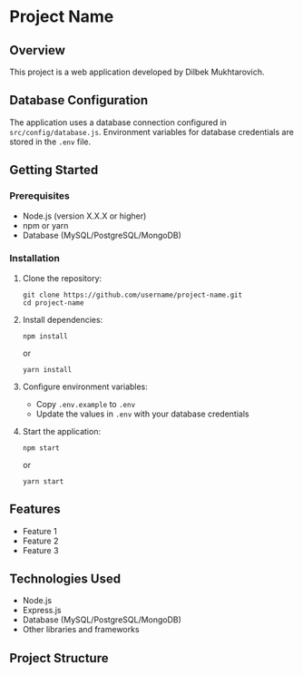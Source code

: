 # Project Name

## Overview
This project is a web application developed by Dilbek Mukhtarovich.

## Database Configuration
The application uses a database connection configured in `src/config/database.js`. Environment variables for database credentials are stored in the `.env` file.

## Getting Started

### Prerequisites
- Node.js (version X.X.X or higher)
- npm or yarn
- Database (MySQL/PostgreSQL/MongoDB)

### Installation
1. Clone the repository:
   ```
   git clone https://github.com/username/project-name.git
   cd project-name
   ```

2. Install dependencies:
   ```
   npm install
   ```
   or
   ```
   yarn install
   ```

3. Configure environment variables:
   - Copy `.env.example` to `.env`
   - Update the values in `.env` with your database credentials

4. Start the application:
   ```
   npm start
   ```
   or
   ```
   yarn start
   ```

## Features
- Feature 1
- Feature 2
- Feature 3

## Technologies Used
- Node.js
- Express.js
- Database (MySQL/PostgreSQL/MongoDB)
- Other libraries and frameworks

## Project Structure 